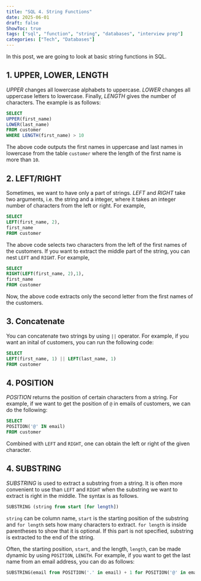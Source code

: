 ```yaml
---
title: "SQL 4. String Functions"
date: 2025-06-01
draft: false
ShowToc: true
tags: ["sql", "function", "string", "databases", "interview prep"]
categories: ["Tech", "Databases"]
---
```


In this post, we are going to look at basic string functions in SQL.

## 1. UPPER, LOWER, LENGTH

*UPPER* changes all lowercase alphabets to uppercase. *LOWER* changes all uppercase letters to lowercase. Finally, *LENGTH* gives the number of characters. The example is as follows: 
``` sql
SELECT 
UPPER(first_name)
LOWER(last_name)
FROM customer
WHERE LENGTH(first_name) > 10
```
The above code outputs the first names in uppercase and last names in lowercase from the table `customer` where the length of the first name is more than `10`.

## 2. LEFT/RIGHT

Sometimes, we want to have only a part of strings. *LEFT* and *RIGHT* take two arguments, i.e. the string and a integer, where it takes an integer number of characters from the left or right. For example,
``` sql
SELECT
LEFT(first_name, 2),
first_name
FROM customer
```
The above code selects two characters from the left of the first names of the customers. If you want to extract the middle part of the string, you can nest `LEFT` and `RIGHT`. For example,
``` sql
SELECT
RIGHT(LEFT(first_name, 2),1),
first_name
FROM customer
```
Now, the above code extracts only the second letter from the first names of the customers.

## 3. Concatenate

You can concatenate two strings by using `||` operator. For example, if you want an inital of customers, you can run the following code:

``` sql
SELECT
LEFT(first_name, 1) || LEFT(last_name, 1)
FROM customer
```

## 4. POSITION
*POSITION* returns the position of certain characters from a string. For example, if we want to get the position of `@` in emails of customers, we can do the following:

``` sql
SELECT
POSITION('@' IN email)
FROM customer
```

Combined with `LEFT` and `RIGHT`, one can obtain the left or right of the given character.

## 4. SUBSTRING
*SUBSTRING* is used to extract a substring from a string. It is often more convenient to use than `LEFT` and `RIGHT` when the substring we want to extract is right in the middle. The syntax is as follows.

``` sql
SUBSTRING (string from start [for length])
```
`string` can be column name, `start` is the starting position of the substring and `for length` sets how many characters to extract. `for length` is inside parentheses to show that it is optional. If this part is not specified, substring is extracted to the end of the string.

Often, the starting position, `start`, and the length, `length`, can be made dynamic by using `POSITION`, `LENGTH`.
For example, if you want to get the last name from an email address, you can do as follows:
``` sql
SUBSTRING(email from POSITION('.' in email) + 1 for POSITION('@' in email) - POSITION('.' in email) -1)
```